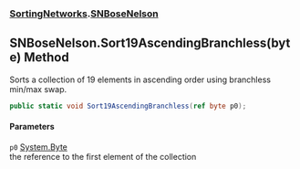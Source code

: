 ### [SortingNetworks](SortingNetworks.md 'SortingNetworks').[SNBoseNelson](SortingNetworks_SNBoseNelson.md 'SortingNetworks.SNBoseNelson')
## SNBoseNelson.Sort19AscendingBranchless(byte) Method
Sorts a collection of 19 elements in ascending order using branchless min/max swap.  
```csharp
public static void Sort19AscendingBranchless(ref byte p0);
```
#### Parameters
<a name='SortingNetworks_SNBoseNelson_Sort19AscendingBranchless(byte)_p0'></a>
`p0` [System.Byte](https://docs.microsoft.com/en-us/dotnet/api/System.Byte 'System.Byte')  
the reference to the first element of the collection
  
